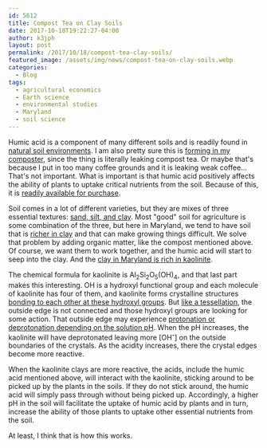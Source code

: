 ```yaml
---
id: 5612
title: Compost Tea on Clay Soils
date: 2017-10-18T19:22:27-04:00
author: k3jph
layout: post
permalink: /2017/10/18/compost-tea-clay-soils/
featured_image: /assets/img/news/compost-tea-on-clay-soils.webp
categories:
  - Blog
tags:
  - agricultural economics
  - Earth science
  - environmental studies
  - Maryland
  - soil science
---
```

Humic acid is a component of many different soils and is readily
found in [natural soil
environments](http://www.bioag.com/humicfaqresources/faqforhumicacids.html).
I am also pretty sure this is [forming in my
composter](http://www.thesoilguy.com/SG/HumicAcid), since the thing
is literally leaking compost tea.  Or maybe that's because I put
in too many coffee grounds and it is leaking weak coffee...  That's
not important.  What is important is that humic acid positively
affects the ability of plants to uptake critical nutrients from the
soil.  Because of this, it is [readily available for
purchase](http://www.gardenerspantry.ca/humic-acids.html).

Soil comes in a lot of different varieties, but they are mixes of
three essential textures: [sand, silt, and
clay](https://www.thoughtco.com/soil-classification-diagram-1441203).  Most
"good" soil for agriculture is some combination of the three, but
here in Maryland, we tend to have soil that is [richer in
clay](https://extension.umd.edu/hgic/soils/soil-testing#clay) and
that can make growing things difficult.  We solve that problem by
adding organic matter, like the compost mentioned above.  Of course,
we want them to work together, and the humic acid will start to
seep into the clay.  And the [clay in Maryland is rich in
kaolinite](https://books.google.com/books?id=9xEMAAAAYAAJ&pg=PA287&lpg=PA287&dq=kaolinite+maryland&source=bl&ots=C7ZZxmsQny&sig=F_wFOsTDrTiXs44NH_Cuy0Zh7N8&hl=en&sa=X&ved=0ahUKEwjkrceg9vPWAhXEQSYKHSU-AhEQ6AEIMjAC#v=onepage&q=kaolinite%20maryland&f=false).

The chemical formula for kaolinite is
Al<sub>2</sub>Si<sub>2</sub>O<sub>5</sub>(OH)<sub>4</sub>, and that
last part makes this interesting.  OH is a hydroxyl functional group
and each molecule of kaolinite has four of them, and kaolinite forms
crystalline structures [bonding to each other at these hydroxyl
groups](http://www.clays.org/journal/archive/volume%2047/47-2-174.pdf).
But [like a
tessellation](http://www.mcescher.com/gallery/back-in-holland/fish-and-frogs/),
the outside edge is not connected and those hydroxyl groups are
looking for some action.  That outside edge may experience [protonation
or deprotonation depending on the solution
pH](http://www.clays.org/journal/archive/volume%2024/24-2-88.pdf).  When
the pH increases, the kaolinite will have deprotonated leaving more
[OH<sup>-</sup>] on the outside boundaries of the crystals.  As the
acidity increases, there the crystal edges become more reactive.

When the kaolinite clays are more reactive, the acids, include the
humic acid mentioned above, will interact with the kaolinite,
sticking around to be picked up by the plants in the soils.  If
they do not stick around, the humic acid will simply pass through
without being picked up.  Accordingly, a higher pH in the soil will
facilitate the uptake of humic acid by plants and in turn, increase
the ability of those plants to uptake other essential nutrients
from the soil.

At least, I think that is how this works.
